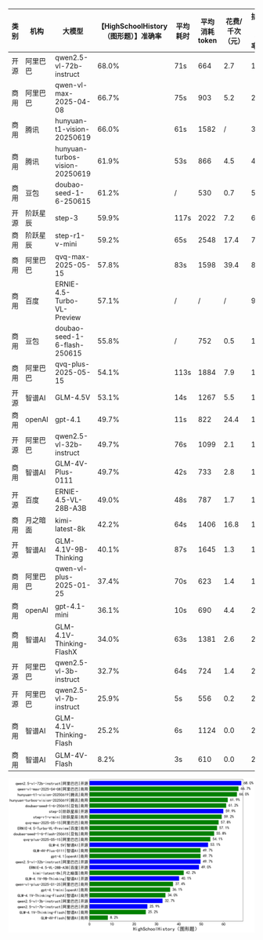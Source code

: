 
|类别|机构|大模型|【HighSchoolHistory（图形题）】准确率|平均耗时|平均消耗token|花费/千次（元）|排名（准确率）|
|---|---|-----|-------------------|-------|-----------|-----------|-----------|
|开源|阿里巴巴|qwen2.5-vl-72b-instruct|68.0%|71s|664|2.7|1|
|商用|阿里巴巴|qwen-vl-max-2025-04-08|66.7%|75s|903|5.2|2|
|商用|腾讯|hunyuan-t1-vision-20250619|66.0%|61s|1582|/|3|
|商用|腾讯|hunyuan-turbos-vision-20250619|61.9%|53s|866|4.5|4|
|商用|豆包|doubao-seed-1-6-250615|61.2%|/|530|0.7|5|
|开源|阶跃星辰|step-3|59.9%|117s|2022|7.2|6|
|商用|阶跃星辰|step-r1-v-mini|59.2%|65s|2548|17.4|7|
|商用|阿里巴巴|qvq-max-2025-05-15|57.8%|83s|1598|39.4|8|
|商用|百度|ERNIE-4.5-Turbo-VL-Preview|57.1%|/|/|/|9|
|商用|豆包|doubao-seed-1-6-flash-250615|55.8%|/|752|0.5|10|
|商用|阿里巴巴|qvq-plus-2025-05-15|54.1%|113s|1884|7.9|11|
|开源|智谱AI|GLM-4.5V|53.1%|14s|1267|5.5|12|
|商用|openAI|gpt-4.1|49.7%|11s|822|24.4|13|
|开源|阿里巴巴|qwen2.5-vl-32b-instruct|49.7%|76s|1099|2.1|14|
|商用|智谱AI|GLM-4V-Plus-0111|49.7%|42s|733|2.8|15|
|开源|百度|ERNIE-4.5-VL-28B-A3B|49.0%|48s|787|1.7|16|
|商用|月之暗面|kimi-latest-8k|42.2%|64s|1406|16.8|17|
|开源|智谱AI|GLM-4.1V-9B-Thinking|40.1%|87s|1645|1.3|18|
|商用|阿里巴巴|qwen-vl-plus-2025-01-25|37.4%|70s|623|1.4|19|
|商用|openAI|gpt-4.1-mini|36.1%|10s|690|4.4|20|
|商用|智谱AI|GLM-4.1V-Thinking-FlashX|34.0%|63s|1381|2.6|21|
|开源|阿里巴巴|qwen2.5-vl-3b-instruct|32.7%|64s|724|1.4|22|
|开源|阿里巴巴|qwen2.5-vl-7b-instruct|25.9%|5s|556|0.2|23|
|商用|智谱AI|GLM-4.1V-Thinking-Flash|25.2%|6s|1124|0.0|24|
|商用|智谱AI|GLM-4V-Flash|8.2%|3s|610|0.0|25|


![lin](../pic/HighSchoolHistory（图形题）.png)
